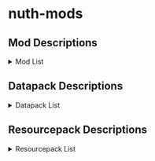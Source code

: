 # nuth-mods


## **Mod Descriptions**

<details>
<summary>Mod List</summary>

- advancementInfo
	Tells the user what they need to do to accomplish an advancement

- axiom
	Building mod I only use in creative worlds

- balm (library)

- betterBeaconPlacement
	Places down the base of the beacon by right clicking on a beacon with the mineral block in your hand. Also can break all the blocks by breaking the beacon. Huge time saver

- betterF3
	Improves F3 menu by color coding (highly customizable)

- betterStats
	Makes the statistics screen look much prettier

- boatHUD
	Adds a cool little HUD when riding a boat. Includes speed, gs experienced, and angle

- calcMod
	Little calculator to calculate things such as amount of blocks needed for recipes, etc.

- carpetExtra
	Adds some more cool carpet features

- carpetTIS
	More carpet additions, notably large barrels

- clothConfig (library)

- clumps (performance)
	Greatly decreases lag by clumping xp orbs together

- collective (library)

- continuity
	Adds connected textures similar to OptiFine

- controlling (library)

- darkLoadingScreen
	Makes the loading screen dark mode

- easierCrafting
	Enables instant crafting without having to drag items to and fro

- eatingAnimation
	Adds cool eating animations for most foods (sadly none for golden carrots)

- essential
	Adds some useless cosmetics and allows hosting worlds for multiplayer with friends

- fabricAPI (library)

- carpet
	Adds a ton of cool technical features. A tonnnnnn

- fabricLanguageKotlin (library)

- indium (performance)
	Sodium addon that improves rendering API

- inventoryHUD
	Adds some neat little HUDs. Highly customizable

- iris
	Best shader loader in existence

- itemScroller
	Amazing mod that makes it way easier to move items around in the inventory

- kleeSlabs
	Allows just breaking the top or bottom slab in a double slab

- lambDynamicLights
	Adds dynamic lights. Ex: holding a torch actually gives off light

- litematica
	Building mod to creat ghost outlines of your builds for easier building process in survival

- lithium (performance)
	Great optimization addon for fabric. Reduces tons of lag

- maLiLib (library)

- miniHUD
	Fantastic mod that adds a little HUD that can display whatever you want it to. Also implements some useful renderers. Highly customizable

- modMenu
	Adds a mod menu to help organize and configure mods in game

- NE
	I have no clue what this mod does, but I think it's a dependency for some other mod

- noResourcePackWarnings
	Removes the warning that a resource pack is from an older version

- reesesSodiumOptions
	Improves the GUI of the sodium mod's options

- searchables
	Adds a search bar in the keybinds menu to help find conflicts

- shulkerPlus
	Allows you to label shulker boxes with an item. Great for organization

- sodiumExtra (performance)
	Adds some more features to sodium

- sodium (performance)
	The goat of performance mods

- stendhal
	Adds the whole unicode library in the game GUI, allowing for symbols in signs, chat, etc.

- tweakermore
	Adds some more tweakeroo features. I forgot what features, but they're probably cool

- tweakeroo
	Allows for diagonal and offset block placement, orientation changes when placing, shulkerbox tooltips, freecam, and so much more. Highly customizable

- voiceChat
	Adds a simple voice chat

- wiZoom
	My favorite zoom mod. It's just the zoom from the Wurst hack client (which I've never used)

- yetAnotherConfigLib (library)

</details>

## **Datapack Descriptions**

<details>
<summary>Datapack List</summary>

- allMobHeads
	Adds mob heads and player heads

- antiGriefs
	Stops endermen from picking up blocks and stops ghasts from breaking blocks

- armoredElytra
	Drop an elytra and chestplate on an anvil to combine them

- doubleShulkerShells
	Shulkers always drop two shulker shells upon death

- fastLeafDecay
	Makes leaves decay very quickly

- vanillaTweaks
	Allows for redying of stuff, dying sandstone to red sandstone, adds a bunch of shapeless recipes, makes blackstone function the same as cobble for recipes, you can make black dye from coal and charcoal, you can smelt rotten flesh into leather, unpack ice, unpack netherwart blocks, unpack wool into string, trapdoor recipe yields 12 instead of 2, stair recipe yields 8 instead of 4, and wood recipe yields 4 instead of 3

- villagerWorkstationHighlights
	Helps find which villager is assigned to which workstation

</details>

## **Resourcepack Descriptions**

<details>

<summary>Resourcepack List</summary>

- cowTotem
	A little texture I made that turns the totem of undying into a cute little cow

- nuthPaintings
	I replaced all the paintings with my favorite funny images

- redstoneTweaks
	Extremely splendid pack that makes redstone components much easier to read and tell what direction they're facing, as well as much more

- uniqueDiscs
	Gives each music disc a unique texture

- betterEggs
	Recolors eggs and turtle eggs

- colorfulCoral
	Makes dead coral have a little hue of color in them

- consistentSigns
	Makes hanging signs and normal signs be consistent

- livingDragon
	Gives the dragon egg an animated texture like a heartbeat

- obsidianEnderChest
	Retextures ender chest to resemble obsidian

- rainRevamp
	Makes rain so much nicer and atmospheric

- shrimpDistinctPotions
	Gives each potion a unique texture

- springFlowers
	Gets some variation in the flowers

- vanillaTweaks
	fixes bucket inconsistencies, item stitching, fixes dripleaf, makes leaves look nicer on fast graphics, removes fogs, fixes blaze textures, fixes decorated pot texture, gives axolotls a cute lil smile, adds a dark mode UI, fixes gamerule names to be the same as in the source code, makes wither hearts actually discernable, color indicates ping, makes particles less obtrusive, cleans up glass textures, cleans up scaffold texture, lowers the shield texture to see better when holding, removes the pumpkin effect when wearing a carved pumpkin, makes fire a shorter texture, indicates suspicious sand/gravel with an outline and infested blocks with a caution tape outline, gives banner patterns unique texture as an item, makes age25 kelp have flowers on it, makes sapling age2 taller, quiets villagers and nether portals, allows for different skin tones in villagers, shortens grass textures, wraps around grass, path, mycelium, and snow blocks, makes the savanna colors golden, makes log texture a little rounded, makes water clearer and easier to see through, gives iron golems some flower patterns on them, makes the xp bottle a splash potion texture, makes a golden helmet look like a crown, gives every dye a unique texture, makes shield banners HD, makes arrow tips colored like flint, makes moss carpets overhang, animates campfire item, adds variation in bookshelves, connects bookshelves, makes the spyglass useless, and makes the nether brighter

</details>
